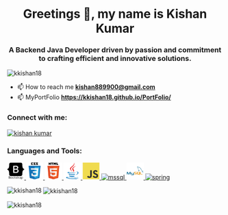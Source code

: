 <h1 align="center">Greetings 👋, my name is Kishan Kumar</h1>
<h3 align="center">A Backend Java Developer driven by passion and commitment to crafting efficient and innovative solutions.</h3>

<p align="left"> <img src="https://komarev.com/ghpvc/?username=kkishan18&label=Profile%20views&color=0e75b6&style=flat" alt="kkishan18" /> </p>

- 📫 How to reach me **kishan889900@gmail.com**
-  📫 MyPortFolio **https://kkishan18.github.io/PortFolio/**

<h3 align="left">Connect with me:</h3>
<p align="left">
<a href="https://linkedin.com/in/kishan kumar" target="blank"><img align="center" src="https://raw.githubusercontent.com/rahuldkjain/github-profile-readme-generator/master/src/images/icons/Social/linked-in-alt.svg" alt="kishan kumar" height="30" width="40" /></a>
</p>

<h3 align="left">Languages and Tools:</h3>
<p align="left"> <a href="https://getbootstrap.com" target="_blank" rel="noreferrer"> <img src="https://raw.githubusercontent.com/devicons/devicon/master/icons/bootstrap/bootstrap-plain-wordmark.svg" alt="bootstrap" width="40" height="40"/> </a> <a href="https://www.w3schools.com/css/" target="_blank" rel="noreferrer"> <img src="https://raw.githubusercontent.com/devicons/devicon/master/icons/css3/css3-original-wordmark.svg" alt="css3" width="40" height="40"/> </a> <a href="https://www.w3.org/html/" target="_blank" rel="noreferrer"> <img src="https://raw.githubusercontent.com/devicons/devicon/master/icons/html5/html5-original-wordmark.svg" alt="html5" width="40" height="40"/> </a> <a href="https://www.java.com" target="_blank" rel="noreferrer"> <img src="https://raw.githubusercontent.com/devicons/devicon/master/icons/java/java-original.svg" alt="java" width="40" height="40"/> </a> <a href="https://developer.mozilla.org/en-US/docs/Web/JavaScript" target="_blank" rel="noreferrer"> <img src="https://raw.githubusercontent.com/devicons/devicon/master/icons/javascript/javascript-original.svg" alt="javascript" width="40" height="40"/> </a> <a href="https://www.microsoft.com/en-us/sql-server" target="_blank" rel="noreferrer"> <img src="https://www.svgrepo.com/show/303229/microsoft-sql-server-logo.svg" alt="mssql" width="40" height="40"/> </a> <a href="https://www.mysql.com/" target="_blank" rel="noreferrer"> <img src="https://raw.githubusercontent.com/devicons/devicon/master/icons/mysql/mysql-original-wordmark.svg" alt="mysql" width="40" height="40"/> </a> <a href="https://spring.io/" target="_blank" rel="noreferrer"> <img src="https://www.vectorlogo.zone/logos/springio/springio-icon.svg" alt="spring" width="40" height="40"/> </a> </p>

<p><img align="left" src="https://github-readme-stats.vercel.app/api/top-langs?username=kkishan18&show_icons=true&locale=en&layout=compact" alt="kkishan18" /></p>

<p>&nbsp;<img align="center" src="https://github-readme-stats.vercel.app/api?username=kkishan18&show_icons=true&locale=en" alt="kkishan18" /></p>

<p><img align="center" src="https://github-readme-streak-stats.herokuapp.com/?user=kkishan18&" alt="kkishan18" /></p>
